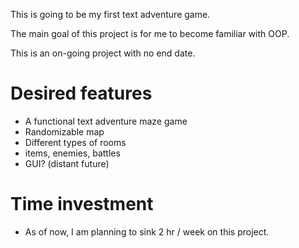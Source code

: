 This is going to be my first text adventure game.

The main goal of this project is for me to become familiar with OOP.

This is an on-going project with no end date.

# Desired features

- A functional text adventure maze game
- Randomizable map
- Different types of rooms
- items, enemies, battles
- GUI? (distant future)

# Time investment
- As of now, I am planning to sink 2 hr / week on this project.
